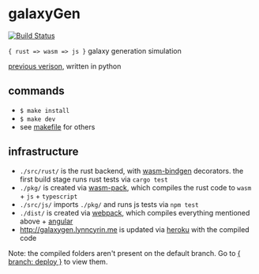 # galaxyGen

[![Build Status](https://travis-ci.com/lynncyrin/galaxy-gen.svg?branch=main)](https://travis-ci.com/lynncyrin/galaxy-gen)

`{ rust => wasm => js }` galaxy generation simulation

[previous verison](https://github.com/lynncyrin/galaxySim), written in python

## commands

- `$ make install`
- `$ make dev`
- see [makefile](makefile) for others

## infrastructure

- `./src/rust/` is the rust backend, with [wasm-bindgen](https://github.com/rustwasm/wasm-bindgen) decorators. the first build stage runs rust tests via `cargo test`
- `./pkg/` is created via [wasm-pack](https://github.com/ashleygwilliams/wasm-pack), which compiles the rust code to `wasm` + `js` + `typescript`
- `./src/js/` imports `./pkg/` and runs js tests via `npm test`
- `./dist/` is created via [webpack](https://webpack.js.org/), which compiles everything mentioned above + [angular](http://angular.io/)
- http://galaxygen.lynncyrin.me is updated via [heroku](https://www.heroku.com/) with the compiled code

Note: the compiled folders aren't present on the default branch. Go to [{ branch: deploy }](https://github.com/lynncyrin/galaxy-gen/tree/deploy) to view them.
